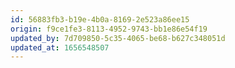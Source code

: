 ```yaml
---
id: 56883fb3-b19e-4b0a-8169-2e523a86ee15
origin: f9ce1fe3-8113-4952-9743-bb1e86e54f19
updated_by: 7d709850-5c35-4065-be68-b627c348051d
updated_at: 1656548507
---
```

